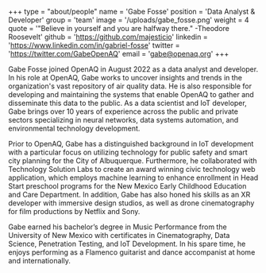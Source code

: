 +++
type = "about/people"
name = 'Gabe Fosse'
position = 'Data Analyst & Developer'
group = 'team'
image = '/uploads/gabe_fosse.png'
weight = 4
quote = '"Believe in yourself and you are halfway there." -Theodore Roosevelt'
github = 'https://github.com/majesticio'
linkedin = 'https://www.linkedin.com/in/gabriel-fosse'
twitter = 'https://twitter.com/GabeOpenAQ'
email = 'gabe@openaq.org'
+++

Gabe Fosse joined OpenAQ in August 2022 as a data analyst and developer. In his role at OpenAQ, Gabe works to uncover insights and trends in the organization's vast repository of air quality data. He is also responsible for developing and maintaining the systems that enable OpenAQ to gather and disseminate this data to the public.  As a data scientist and IoT developer, Gabe brings over 10 years of experience across the public and private sectors specializing in neural networks, data systems automation, and environmental technology development.

Prior to OpenAQ, Gabe has a distinguished background in IoT development with a particular focus on utilizing technology for public safety and smart city planning for the City of Albuquerque. Furthermore, he collaborated with Technology Solution Labs to create an award winning civic technology web application, which employs machine learning to enhance enrollment in Head Start preschool programs for the New Mexico Early Childhood Education and Care Department. In addition, Gabe has also honed his skills as an XR developer with immersive design studios, as well as drone cinematography for film productions by Netflix and Sony.

Gabe earned his bachelor’s degree in Music Performance from the University of New Mexico with certificates in Cinematography, Data Science, Penetration Testing, and IoT Development. In his spare time, he enjoys performing as a Flamenco guitarist and dance accompanist at home and internationally.